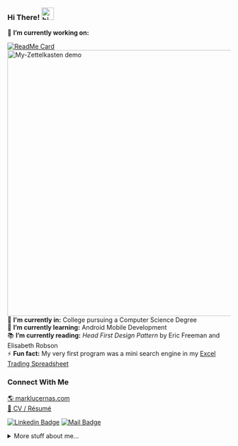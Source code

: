 ### Hi There! <img src="https://user-images.githubusercontent.com/1303154/88677602-1635ba80-d120-11ea-84d8-d263ba5fc3c0.gif" width="28px" alt="hi">

<!-- Image resize: https://gist.github.com/uupaa/f77d2bcf4dc7a294d109 -->
🔭 **I’m currently working on:**

[![ReadMe Card](https://github-readme-stats.vercel.app/api/pin/?username=marklcrns&repo=my-zettelkasten&show_owner=true)](https://github.com/marklcrns/Generals-2.0)<br>
<img src="https://i.imgur.com/8hMGRWF.gif" width="600" alt="My-Zettelkasten demo"><br>
🏫 **I'm currently in:** College pursuing a Computer Science Degree<br>
🌱 **I’m currently learning:** Android Mobile Development<br>
📚 **I’m currently reading:** _Head First Design Pattern_ by Eric Freeman and Elisabeth Robson<br>
⚡ **Fun fact:** My very first program was a mini search engine in my [Excel Trading Spreadsheet](./resources/2019_PaperMoney_TradingSpreadsheet.xlsm)<br>

### Connect With Me

[🌎 marklucernas.com](https://marklucernas.com/)<br>
[📄 CV / Résumé](https://github.com/marklcrns/marklcrns/raw/main/resources/resume_lts.pdf)

<!-- Badges: https://shields.io/ -->
[![Linkedin Badge](https://img.shields.io/badge/-marklucernas-0e76a8?style=flat&labelColor=0e76a8&logo=linkedin&logoColor=white)](https://www.linkedin.com/in/marklucernas)
[![Mail Badge](https://img.shields.io/badge/-lucernas.mj-c0392b?style=flat&labelColor=c0392b&logo=gmail&logoColor=white)](mailto:lucernas.mj@gmail.com)

<details>

<summary>
  More stuff about me...
</summary>

<br>

I am an avid [Neovim](https://github.com/marklcrns/nvim-config) user who swing
trade stocks on the side. I also love playing guitar, reading psychology
books, and hiking.

Check out my [Zettelkasten](https://marklucernas.dev/)--some form of personal
blog inspired by Niklas Luhmman.

#### Github Stats

<!-- Stats: https://github.com/anuraghazra/github-readme-stats -->
<a href="https://github.com/marklcrns?tab=repositories">
  <img align="center" src="https://github-readme-stats.vercel.app/api?username=marklcrns&count_private=true&custom_title=Mark's%20Github%20Stats&show_icons=true&hide&theme=vue" />
</a>
<a href="https://github.com/marklcrns?tab=repositories">
  <img align="center" src="https://github-readme-stats.vercel.app/api/top-langs/?username=marklcrns&layout=compact&hide=html" />
</a>
<!-- Alternative -->
<!-- [![marklcrns's Github Stats](https://github-readme-stats.vercel.app/api?username=marklcrns&count_private=true&custom_title=Mark's%20Github%20Stats&show_icons=true&hide&theme=vue)](https://github.com/marklcrns?tab=repositories) -->
<!-- [![Top Langs](https://github-readme-stats.vercel.app/api/top-langs/?username=marklcrns&layout=compact&hide=html)](https://github.com/anuraghazra/github-readme-stats)                                                              -->

</details>
